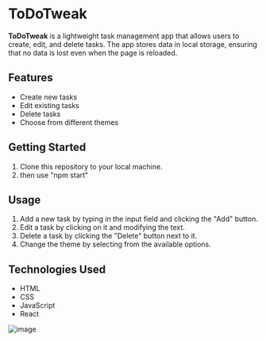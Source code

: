 
# ToDoTweak

**ToDoTweak** is a lightweight task management app that allows users to create, edit, and delete tasks. The app stores data in local storage, ensuring that no data is lost even when the page is reloaded.

## Features

- Create new tasks
- Edit existing tasks
- Delete tasks
- Choose from different themes

## Getting Started

1. Clone this repository to your local machine.
2. then use "npm start" 

## Usage

1. Add a new task by typing in the input field and clicking the "Add" button.
2. Edit a task by clicking on it and modifying the text.
3. Delete a task by clicking the "Delete" button next to it.
4. Change the theme by selecting from the available options.

## Technologies Used

- HTML
- CSS
- JavaScript
- React

![image](https://github.com/marceldavidbaroi/ToDoTweak/assets/159849210/2ccc7d1e-5a72-4f6f-b1a6-6b6bc722f21e)
